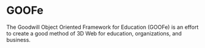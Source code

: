 GOOFe
=====

The Goodwill Object Oriented Framework for Education (GOOFe) is an effort to create a good method of 3D Web for education, organizations, and business.
